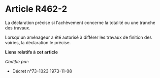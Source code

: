 # Article R462-2

La déclaration précise si l'achèvement concerne la totalité ou une tranche des travaux.

Lorsqu'un aménageur a été autorisé à différer les travaux de finition des voiries, la déclaration le précise.

**Liens relatifs à cet article**

_Codifié par_:

  - Décret n°73-1023 1973-11-08
